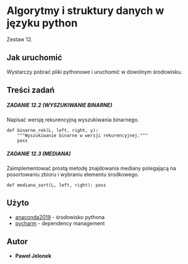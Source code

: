# Algorytmy i struktury danych w języku python 

Zestaw 12.

## Jak uruchomić

Wystarczy pobrać pliki pythonowe i uruchomić w dowolnym środowisku.
## Treści zadań


##### ZADANIE 12.2 (WYSZUKIWANIE BINARNE)
Napisać wersję rekurencyjną wyszukiwania binarnego.
```
def binarne_rek(L, left, right, y):
    """Wyszukiwanie binarne w wersji rekurencyjnej."""
    pass
```
##### ZADANIE 12.3 (MEDIANA)
Zaimplementować prostą metodę znajdowania mediany polegającą na posortowaniu zbioru i wybraniu elementu środkowego.
```
def mediana_sort(L, left, right): pass
```
## Użyto

* [anaconda2019](https://www.anaconda.com/distribution/) - środowisko pythona
* [pycharm](https://www.jetbrains.com/pycharm/download/) - dependency management

## Autor

* **Paweł Jelonek** 
